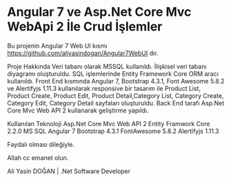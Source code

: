 # Angular 7 ve Asp.Net Core Mvc WebApi 2 İle Crud İşlemler

Bu projenin Angular 7 Web UI kısmı https://github.com/aliyasindogan/Angular7WebUI dır. 

Proje Hakkında
Veri tabanı olarak MSSQL kullanıldı.
İlişkisel veri tabanı diyagramı oluşturuldu.
SQL işlemlerinde Entity Framework Core ORM aracı kullanıldı.
Front End kısmında Angular 7, Bootstrap 4.3.1, Font Awesome 5.8.2 ve Alertifyjs 1.11.3 kullanılarak responsive bir tasarım ile Product List, Product Create, Product Edit, Product Detail,Category List, Category Create, Category Edit, Category Detail sayfaları oluşturuldu.
Back End tarafı Asp.Net Core Mvc Web API 2 kullanarak geliştirme yapıldı.

Kullanılan Teknoloji
Asp.Net Core Mvc Web API 2
Entity Framwork Core 2.2.0
MS SQL
Angular 7
Bootstrap 4.3.1
FontAwesome 5.8.2
Alertifyjs 1.11.3


Faydalı olması dileğiyle.


Allah cc emanet olun.


Ali Yasin DOĞAN  | .Net Software Developer
